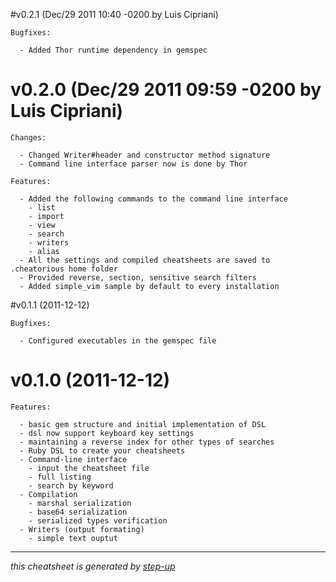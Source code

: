 
#v0.2.1 (Dec/29 2011 10:40 -0200 by Luis Cipriani)

    Bugfixes:

      - Added Thor runtime dependency in gemspec

# v0.2.0 (Dec/29 2011 09:59 -0200 by Luis Cipriani) #

    Changes:

      - Changed Writer#header and constructor method signature
      - Command line interface parser now is done by Thor

    Features:

      - Added the following commands to the command line interface
        - list
        - import
        - view
        - search
        - writers
        - alias
      - All the settings and compiled cheatsheets are saved to .cheatorious home folder
      - Provided reverse, section, sensitive search filters
      - Added simple_vim sample by default to every installation

#v0.1.1 (2011-12-12)

    Bugfixes:

      - Configured executables in the gemspec file

# v0.1.0 (2011-12-12)

    Features:

      - basic gem structure and initial implementation of DSL
      - dsl now support keyboard key settings
      - maintaining a reverse index for other types of searches
      - Ruby DSL to create your cheatsheets
      - Command-line interface
        - input the cheatsheet file
        - full listing
        - search by keyword
      - Compilation
        - marshal serialization
        - base64 serialization
        - serialized types verification
      - Writers (output formating)
        - simple text ouptut

----
_this cheatsheet is generated by [step-up](https://github.com/kawamanza/step-up)_